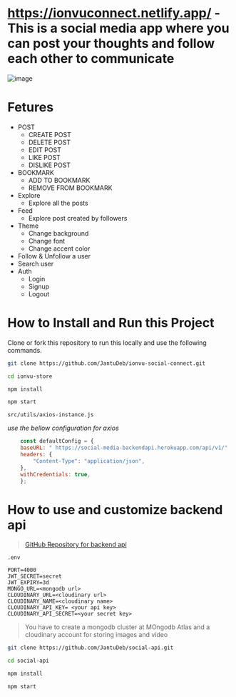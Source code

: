 # https://ionvuconnect.netlify.app/ - This is a social media app where you can post your thoughts and follow each other to communicate


![image](https://user-images.githubusercontent.com/63020886/169635770-4d975262-27b8-4cfa-84d8-34fdc75e2d83.png)

# Fetures
- POST 
  - CREATE POST
  - DELETE POST
  - EDIT POST
  - LIKE POST
  - DISLIKE POST
- BOOKMARK
  - ADD TO BOOKMARK
  - REMOVE FROM BOOKMARK
- Explore
  - Explore all the posts 
- Feed
  - Explore post created by followers
- Theme
  - Change background
  - Change font
  - Change accent color
- Follow & Unfollow a user
- Search user
- Auth
  - Login 
  - Signup
  - Logout

# How to Install and Run this Project
Clone or fork this repository to run this locally and use the following commands.

```bash
git clone https://github.com/JantuDeb/ionvu-social-connect.git

cd ionvu-store 

npm install

npm start

```
`src/utils/axios-instance.js`

*use the bellow configuration for axios*
```js
    const defaultConfig = {
    baseURL: " https://social-media-backendapi.herokuapp.com/api/v1/"
    headers: {
        "Content-Type": "application/json",
    },
    withCredentials: true,
    };
```

# How to use and customize backend api
> [GitHub Repository for backend api](https://github.com/JantuDeb/social-api.git)

`.env` 
```
PORT=4000
JWT_SECRET=secret
JWT_EXPIRY=3d
MONGO_URL=<mongodb url>
CLOUDINARY_URL=<cloudinary url>
CLOUDINARY_NAME=<cloudinary name>
CLOUDINARY_API_KEY= <your api key>
CLOUDINARY_API_SECRET=<your secret key>
```
>You have to create a mongodb cluster at MOngodb Atlas and a cloudinary account for storing images and video
```bash
git clone https://github.com/JantuDeb/social-api.git

cd social-api

npm install

npm start

```
